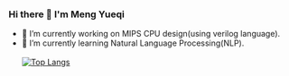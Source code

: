 ### Hi there 👋 I'm Meng Yueqi
- 🔭 I’m currently working on MIPS CPU design(using verilog language).
- 🌱 I’m currently learning Natural Language Processing(NLP). <br> <br>
[![Top Langs](https://github-readme-stats.vercel.app/api/top-langs/?username=MengYueqi&layout=compact)](https://github.com/anuraghazra/github-readme-stats)

<!--
**MengYueqi/MengYueqi** is a ✨ _special_ ✨ repository because its `README.md` (this file) appears on your GitHub profile.

Here are some ideas to get you started:

- 🔭 I’m currently working on ...
- 🌱 I’m currently learning ...
- 👯 I’m looking to collaborate on ...
- 🤔 I’m looking for help with ...
- 💬 Ask me about ...
- 📫 How to reach me: ...
- 😄 Pronouns: ...
- ⚡ Fun fact: ...
-->
